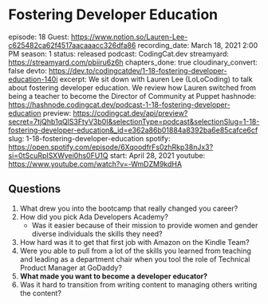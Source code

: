 # Fostering Developer Education

episode: 18
Guest: https://www.notion.so/Lauren-Lee-c625482ca62f4517aacaaacc326dfa86
recording_date: March 18, 2021 2:00 PM
season: 1
status: released
podcast: CodingCat.dev
streamyard: https://streamyard.com/pbiiru6z6h
chapters_done: true
cloudinary_convert: false
devto: https://dev.to/codingcatdev/1-18-fostering-developer-education-140i
excerpt: We sit down with Lauren Lee (LoLoCoding) to talk about fostering developer education. We review how Lauren switched from being a teacher to become the Director of Community at Puppet
hashnode: https://hashnode.codingcat.dev/podcast-1-18-fostering-developer-education
preview: https://codingcat.dev/api/preview?secret=7tjQhb1qQlS3FtyV3b0I&selectionType=podcast&selectionSlug=1-18-fostering-developer-education&_id=e362a86b01884a8392ba6e85cafce6cf
slug: 1-18-fostering-developer-education
spotify: https://open.spotify.com/episode/6XqoodfrFs0zhRkp38nJx3?si=0tScuRpISXWyei0hs0FU1Q
start: April 28, 2021
youtube: https://www.youtube.com/watch?v=-WmDZM9kdHA

## Questions

1. What drew you into the bootcamp that really changed you career?
2. How did you pick Ada Developers Academy?
    - Was it easier because of their mission to provide women and gender diverse individuals the skills they need?
3. How hard was it to get that first job with Amazon on the Kindle Team?
4. Were you able to pull from a lot of the skills you learned from teaching and leading as a department chair when you tool the role of Technical Product Manager at GoDaddy?
5. **What made you want to become a developer educator?**
6. Was it hard to transition from writing content to managing others writing the content?